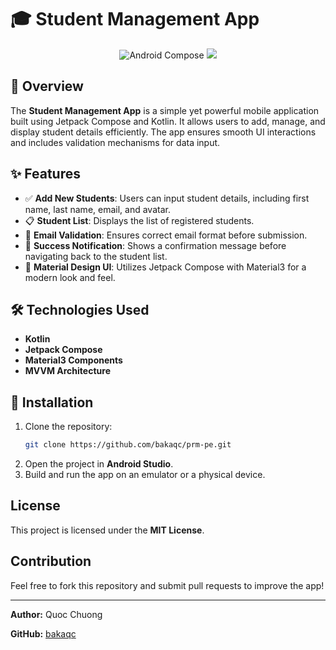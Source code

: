 # 🎓 Student Management App

<div align="center">
  <img src="https://img.shields.io/badge/Android-Jetpack%20Compose-green?style=for-the-badge&logo=android" alt="Android Compose">
  <img src="https://img.shields.io/badge/FPT%20University-QN%20AI%20Campus-blue?style=for-the-badge">
</div>

## 📌 Overview
The **Student Management App** is a simple yet powerful mobile application built using Jetpack Compose and Kotlin. It allows users to add, manage, and display student details efficiently. The app ensures smooth UI interactions and includes validation mechanisms for data input.

## ✨ Features
- ✅ **Add New Students**: Users can input student details, including first name, last name, email, and avatar.
- 📋 **Student List**: Displays the list of registered students.
- 📧 **Email Validation**: Ensures correct email format before submission.
- 🎉 **Success Notification**: Shows a confirmation message before navigating back to the student list.
- 🎨 **Material Design UI**: Utilizes Jetpack Compose with Material3 for a modern look and feel.

## 🛠️ Technologies Used
-  **Kotlin**
-  **Jetpack Compose**
-  **Material3 Components**
-  **MVVM Architecture**

## 🚀 Installation
1. Clone the repository:
   ```bash
   git clone https://github.com/bakaqc/prm-pe.git
   ```
2. Open the project in **Android Studio**.
3. Build and run the app on an emulator or a physical device.

## License
This project is licensed under the **MIT License**.

## Contribution
Feel free to fork this repository and submit pull requests to improve the app!

---

**Author:** Quoc Chuong 

**GitHub:** [bakaqc](https://github.com/bakaqc)

